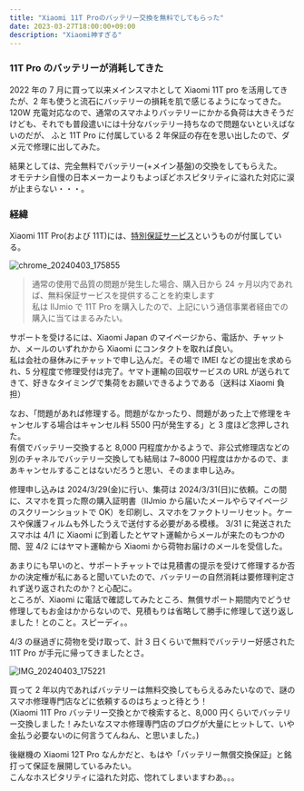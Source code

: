 ```yaml
---
title: "Xiaomi 11T Proのバッテリー交換を無料でしてもらった"
date: 2023-03-27T18:00:00+09:00
description: "Xiaomi神すぎる"
---
```


### 11T Pro のバッテリーが消耗してきた

2022 年の 7 月に買って以来メインスマホとして Xiaomi 11T pro を活用してきたが、2 年も使うと流石にバッテリーの損耗を肌で感じるようになってきた。  
120W 充電対応なので、通常のスマホよりバッテリーにかかる負荷は大きそうだけども、それでも普段遣いには十分なバッテリー持ちなので問題ないといえばないのだが、
ふと 11T Pro に付属している 2 年保証の存在を思い出したので、ダメ元で修理に出してみた。

結果としては、完全無料でバッテリー(+メイン基盤)の交換をしてもらえた。  
オモテナシ自慢の日本メーカーよりもよっぽどホスピタリティに溢れた対応に涙が止まらない・・・。

### 経緯

Xiaomi 11T Pro(および 11T)には、[特別保証サービス](https://www.mi.com/jp/service/support/xiaomi11t/pro-premium-service.html)というものが付属している。

![chrome_20240403_175855](https://gist.github.com/assets/47537864/57a4ab7a-9532-445e-9696-12d99006d89c)

> 通常の使用で品質の問題が発生した場合、購入日から 24 ヶ月以内であれば、無料保証サービスを提供することを約束します  
> 私は IIJmio で 11T Pro を購入したので、上記にいう通信事業者経由での購入に当てはまるみたい。

サポートを受けるには、Xiaomi Japan のマイページから、電話か、チャットか、メールのいずれかから Xiaomi にコンタクトを取れば良い。  
私は会社の昼休みにチャットで申し込んだ。その場で IMEI などの提出を求められ、5 分程度で修理受付は完了。ヤマト運輸の回収サービスの URL が送られてきて、好きなタイミングで集荷をお願いできるようである（送料は Xiaomi 負担）

なお、「問題があれば修理する。問題がなかったり、問題があった上で修理をキャンセルする場合はキャンセル料 5500 円が発生する」と 3 度ほど念押しされた。  
有償でバッテリー交換すると 8,000 円程度かかるようで、非公式修理店などの別のチャネルでバッテリー交換しても結局は 7~8000 円程度はかかるので、まあキャンセルすることはないだろうと思い、そのまま申し込み。

修理申し込みは 2024/3/29(金)に行い、集荷は 2024/3/31(日)に依頼。この間に、スマホを買った際の購入証明書（IIJmio から届いたメールやらマイページのスクリーンショットで OK）を印刷し、スマホをファクトリーリセット。ケースや保護フィルムも外したうえで送付する必要がある模様。
3/31 に発送されたスマホは 4/1 に Xiaomi に゙到着したとヤマト運輸からメールが来たのもつかの間、翌 4/2 にはヤマト運輸から Xiaomi から荷物お届けのメールを受信した。

あまりにも早いのと、サポートチャットでは見積書の提示を受けて修理するか否かの決定権が私にあると聞いていたので、バッテリーの自然消耗は要修理判定されず送り返されたのか？と心配に。  
ところが、Xiaomi に電話で確認してみたところ、無償サポート期間内でどうせ修理してもお金はかからないので、見積もりは省略して勝手に修理して送り返しました！とのこと。スピーディ。。

4/3 の昼過ぎに荷物を受け取って、計 3 日くらいで無料でバッテリー好感された 11T Pro が手元に帰ってきましたとさ。

![IMG_20240403_175221](https://gist.github.com/assets/47537864/64b7cc93-6ae9-4b54-baf2-c5a20ca899c8)

買って 2 年以内であればバッテリーは無料交換してもらえるみたいなので、謎のスマホ修理専門店などに依頼するのはちょっと待とう！  
(Xiaomi 11T Pro バッテリー交換とかで検索すると、8,000 円くらいでバッテリー交換しました！みたいなスマホ修理専門店のブログが大量にヒットして、いや金払う必要ないのに何言うてんねん、と思いました。)

後継機の Xiaomi 12T Pro なんかだと、もはや「バッテリー無償交換保証」と銘打って保証を展開しているみたい。  
こんなホスピタリティに溢れた対応、惚れてしまいますわあ。。。
